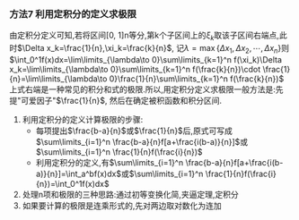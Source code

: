 ### 方法7 利用定积分的定义求极限

由定积分定义可知,若将区间[0, 1]n等分,第k个子区间上的$\xi_k$取该子区间右端点,此时$\Delta x_k=\frac{1}{n},\xi_k=\frac{k}{n}$, 记$\lambda = \max\{\Delta x_1, \Delta x_2, \cdots, \Delta x_n\}$则  
$\int_0^1f(x)dx=\lim\limits_{\lambda\to 0}\sum\limits_{k=1}^n f(\xi_k)\Delta x_k=\lim\limits_{\lambda\to 0}\sum\limits_{k=1}^n f(\frac{k}{n})\cdot \frac{1}{n}=\lim\limits_{\lambda\to 0}\frac{1}{n}\sum\limits_{k=1}^n f(\frac{k}{n})$  
上式右端是一种常见的积分和式的极限.所以,用定积分定义求极限一般方法是:先提"可爱因子"$\frac{1}{n}$, 然后在确定被积函数和积分区间.

1. 利用定积分的定义计算极限的步骤:
   - 每项提出$\frac{b-a}{n}$或$\frac{1}{n}$后,原式可写成$\sum\limits_{i=1}^n \frac{b-a}{n}f[a+\frac{i(b-a)}{n}]$或$\sum\limits_{i=1}^n \frac{1}{n}f(\frac{i}{n})$
   - 利用定积分的定义,有$\sum\limits_{i=1}^n \frac{b-a}{n}f[a+\frac{i(b-a)}{n}]=\int_a^bf(x)dx$或$\sum\limits_{i=1}^n \frac{1}{n}f(\frac{i}{n})=\int_0^1f(x)dx$
2. 处理n项和极限的三种思路:通过初等变换化简,夹逼定理,定积分
3. 如果要计算的极限是连乘形式的,先对两边取对数化为连加
